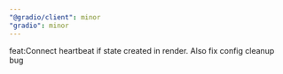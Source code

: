 ```yaml
---
"@gradio/client": minor
"gradio": minor
---
```


feat:Connect heartbeat if state created in render. Also fix config cleanup bug
